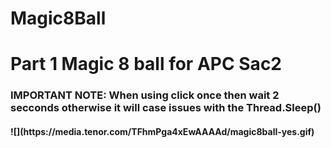 # Magic8Ball
<H1>Part 1 Magic 8 ball for APC Sac2

<h3>IMPORTANT NOTE: When using click once then wait 2 secconds otherwise it will case issues with the Thread.Sleep()
<h4> 
![](https://media.tenor.com/TFhmPga4xEwAAAAd/magic8ball-yes.gif)
